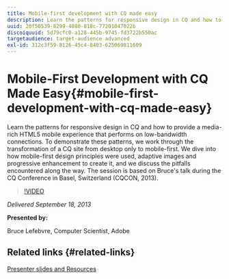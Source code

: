 ```yaml
---
title: Mobile-first development with CQ made easy
description: Learn the patterns for responsive design in CQ and how to provide a media-rich HTML5 mobile experience that performs on low-bandwidth connections. To demonstrate these patterns, we work through the transformation of a CQ site from desktop only to mobile-first. We dive into how mobile-first design principles were used, adaptive images and progressive enhancement to create it, and we discuss the pitfalls encountered along the way. The session is based on Bruce's talk during the CQ Conference in Basel, Switzerland (CQCON, 2013).
uuid: 20f50539-8299-4080-818c-77201047022b
discoiquuid: 5d79cfc0-a128-445b-9745-fd3722b550ac
targetaudience: target-audience advanced
exl-id: 312c3f59-8126-45c4-8403-625069811609
---
```

# Mobile-First Development with CQ Made Easy{#mobile-first-development-with-cq-made-easy}

Learn the patterns for responsive design in CQ and how to provide a media-rich HTML5 mobile experience that performs on low-bandwidth connections. To demonstrate these patterns, we work through the transformation of a CQ site from desktop only to mobile-first. We dive into how mobile-first design principles were used, adaptive images and progressive enhancement to create it, and we discuss the pitfalls encountered along the way. The session is based on Bruce's talk during the CQ Conference in Basel, Switzerland (CQCON, 2013). 

>[!VIDEO](https://video.tv.adobe.com/v/19572/?quality=9)

*Delivered September 18, 2013*

**Presented by:**

Bruce Lefebvre, Computer Scientist, Adobe

## Related links {#related-links}

[Presenter slides and Resources](http://brucelefebvre.com/blog/2013/09/18/cq-gems-mobile-first-development/)
